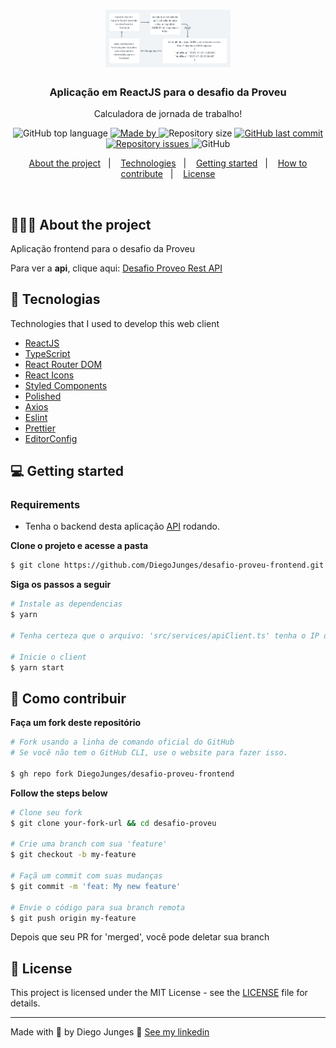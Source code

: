 <h1 align="center">
  <img alt="Logo" src="logo.png" width="200px">
</h1>

<h3 align="center">
  Aplicação em ReactJS para o desafio da Proveu
</h3>

<p align="center">Calculadora de jornada de trabalho!</p>

<p align="center">
  <img alt="GitHub top language" src="https://img.shields.io/github/languages/top/DiegoJunges/desafio-proveu-frontend?color=%23FF9000">

  <a href="https://www.linkedin.com/in/diego-junges/" target="_blank" rel="noopener noreferrer">
    <img alt="Made by" src="https://img.shields.io/badge/made%20by-Diego%20Junges-%23FF9000">
  </a>

  <img alt="Repository size" src="https://img.shields.io/github/repo-size/DiegoJunges/desafio-proveu-frontend?color=%23FF9000">

  <a href="https://github.com/DiegoJunges/gobarber-web/commits/master">
    <img alt="GitHub last commit" src="https://img.shields.io/github/last-commit/DiegoJunges/desafio-proveu-frontend?color=%23FF9000">
  </a>

  <a href="https://github.com/DiegoJunges/gobarber-web/issues">
    <img alt="Repository issues" src="https://img.shields.io/github/issues/DiegoJunges/desafio-proveu-frontend?color=%23FF9000">
  </a>

  <img alt="GitHub" src="https://img.shields.io/github/license/DiegoJunges/desafio-proveu-frontend?color=%23FF9000">
</p>

<p align="center">
  <a href="#%EF%B8%8F-about-the-project">About the project</a>&nbsp;&nbsp;&nbsp;|&nbsp;&nbsp;&nbsp;
  <a href="#-technologies">Technologies</a>&nbsp;&nbsp;&nbsp;|&nbsp;&nbsp;&nbsp;
  <a href="#-getting-started">Getting started</a>&nbsp;&nbsp;&nbsp;|&nbsp;&nbsp;&nbsp;
  <a href="#-how-to-contribute">How to contribute</a>&nbsp;&nbsp;&nbsp;|&nbsp;&nbsp;&nbsp;
  <a href="#-license">License</a>
</p>

</br>


## 💇🏻‍♂️ About the project

Aplicação frontend para o desafio da Proveu

Para ver a **api**, clique aqui: [Desafio Proveo Rest API](https://github.com/DiegoJunges/desafio-proveu-backend)</br>


## 🚀 Tecnologias

Technologies that I used to develop this web client

- [ReactJS](https://reactjs.org/)
- [TypeScript](https://www.typescriptlang.org/)
- [React Router DOM](https://reacttraining.com/react-router/)
- [React Icons](https://react-icons.netlify.com/#/)
- [Styled Components](https://styled-components.com/)
- [Polished](https://github.com/styled-components/polished)
- [Axios](https://github.com/axios/axios)
- [Eslint](https://eslint.org/)
- [Prettier](https://prettier.io/)
- [EditorConfig](https://editorconfig.org/)

## 💻 Getting started

### Requirements

- Tenha o backend desta aplicação [API](https://github.com/DiegoJunges/desafio-proveu-backend) rodando.

**Clone o projeto e acesse a pasta**

```bash
$ git clone https://github.com/DiegoJunges/desafio-proveu-frontend.git && cd desafio-proveu-frontend
```

**Siga os passos a seguir**

```bash
# Instale as dependencias
$ yarn

# Tenha certeza que o arquivo: 'src/services/apiClient.ts' tenha o IP da sua API

# Inicie o client
$ yarn start
```

## 🤔 Como contribuir

**Faça um fork deste repositório**

```bash
# Fork usando a linha de comando oficial do GitHub
# Se você não tem o GitHub CLI, use o website para fazer isso.

$ gh repo fork DiegoJunges/desafio-proveu-frontend
```

**Follow the steps below**

```bash
# Clone seu fork
$ git clone your-fork-url && cd desafio-proveu

# Crie uma branch com sua 'feature'
$ git checkout -b my-feature

# Façã um commit com suas mudanças
$ git commit -m 'feat: My new feature'

# Envie o código para sua branch remota
$ git push origin my-feature
```

Depois que seu PR for 'merged', você pode deletar sua branch

## 📝 License

This project is licensed under the MIT License - see the [LICENSE](LICENSE) file for details.

---

Made with 💜 by Diego Junges 👋 [See my linkedin](https://www.linkedin.com/in/diego-junges/)

